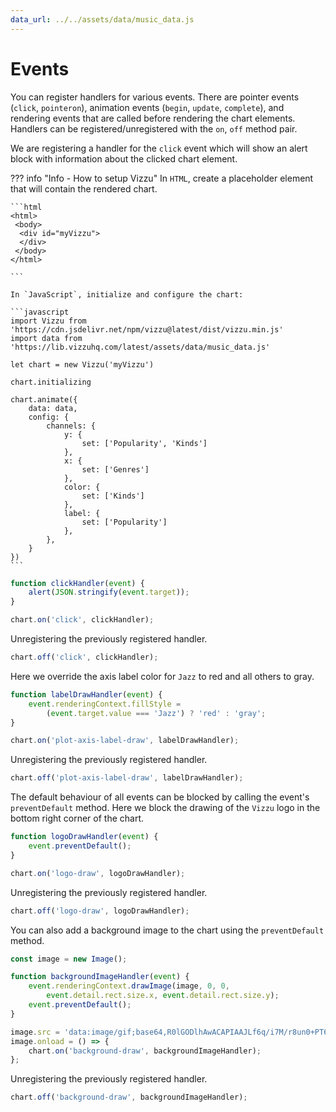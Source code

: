 ```yaml
---
data_url: ../../assets/data/music_data.js
---
```


# Events

You can register handlers for various events. There are pointer events (`click`,
`pointeron`), animation events (`begin`, `update`, `complete`), and rendering
events that are called before rendering the chart elements. Handlers can be
registered/unregistered with the `on`, `off` method pair.

We are registering a handler for the `click` event which will show an alert
block with information about the clicked chart element.

<div id="tutorial_01"></div>

??? info "Info - How to setup Vizzu"
    In `HTML`, create a placeholder element that will contain the rendered
    chart.

    ```html
    <html>
     <body>
      <div id="myVizzu">
      </div>
     </body>
    </html>

    ```

    In `JavaScript`, initialize and configure the chart:

    ```javascript
    import Vizzu from 'https://cdn.jsdelivr.net/npm/vizzu@latest/dist/vizzu.min.js'
    import data from 'https://lib.vizzuhq.com/latest/assets/data/music_data.js'

    let chart = new Vizzu('myVizzu')

    chart.initializing

    chart.animate({
        data: data,
        config: {
            channels: {
                y: {
                    set: ['Popularity', 'Kinds']
                },
                x: {
                    set: ['Genres']
                },
                color: {
                    set: ['Kinds']
                },
                label: {
                    set: ['Popularity']
                },
            },
        }
    })
    ```

```javascript
function clickHandler(event) {
    alert(JSON.stringify(event.target));
}

chart.on('click', clickHandler);
```

Unregistering the previously registered handler.

```javascript
chart.off('click', clickHandler);
```

Here we override the axis label color for `Jazz` to red and all others to gray.

<div id="tutorial_02"></div>

```javascript
function labelDrawHandler(event) {
    event.renderingContext.fillStyle =
        (event.target.value === 'Jazz') ? 'red' : 'gray';
}

chart.on('plot-axis-label-draw', labelDrawHandler);
```

Unregistering the previously registered handler.

```javascript
chart.off('plot-axis-label-draw', labelDrawHandler);
```

The default behaviour of all events can be blocked by calling the event's
`preventDefault` method. Here we block the drawing of the `Vizzu` logo in the
bottom right corner of the chart.

<div id="tutorial_03"></div>

```javascript
function logoDrawHandler(event) {
    event.preventDefault();
}

chart.on('logo-draw', logoDrawHandler);
```

Unregistering the previously registered handler.

```javascript
chart.off('logo-draw', logoDrawHandler);
```

You can also add a background image to the chart using the `preventDefault`
method.

<div id="tutorial_04"></div>

```javascript
const image = new Image();

function backgroundImageHandler(event) {
    event.renderingContext.drawImage(image, 0, 0,
        event.detail.rect.size.x, event.detail.rect.size.y);
    event.preventDefault();
}

image.src = 'data:image/gif;base64,R0lGODlhAwACAPIAAJLf6q/i7M/r8un0+PT6+/n8/QAAAAAAACH5BAQAAAAALAAAAAADAAIAAAMEWBMkkAA7';
image.onload = () => {
    chart.on('background-draw', backgroundImageHandler);
};
```

Unregistering the previously registered handler.

```javascript
chart.off('background-draw', backgroundImageHandler);
```

<script src="../events.js"></script>
